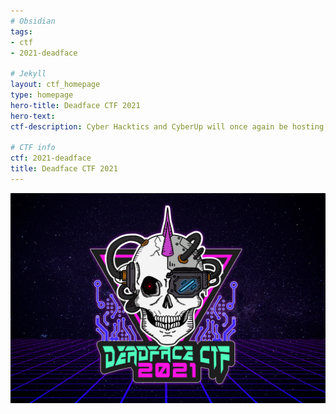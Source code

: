 ```yaml
---
# Obsidian
tags:
- ctf
- 2021-deadface

# Jekyll
layout: ctf_homepage
type: homepage
hero-title: Deadface CTF 2021
hero-text:
ctf-description: Cyber Hacktics and CyberUp will once again be hosting a CTF in support of National Cyber Security Awareness Month! Formerly Hacktober CTF, the title of this year's CTF is DEADFACE CTF. Competitors will play on teams of up to four players to take on DEADFACE, the notorious hacker group featured in last year's event.

# CTF info
ctf: 2021-deadface
title: Deadface CTF 2021
---
```

![Logo](attachments/logo.png)